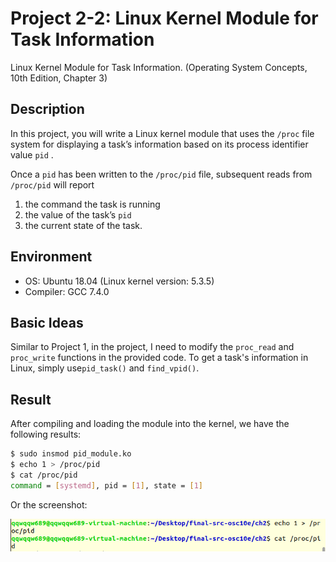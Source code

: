 # Project 2-2: Linux Kernel Module for Task Information

Linux Kernel Module for Task Information. (Operating System Concepts, 10th Edition, Chapter 3)

## Description

In this project, you will write a Linux kernel module that uses the `/proc` file system for displaying a task’s information based on its process identifier value `pid` .

Once a `pid` has been written to the `/proc/pid` file, subsequent reads from `/proc/pid` will report

1. the command the task is running
2. the value of the task’s `pid` 
3. the current state of the task.

## Environment

- OS: Ubuntu 18.04 (Linux kernel version: 5.3.5)
- Compiler: GCC 7.4.0 

## Basic Ideas

Similar to Project 1, in the project, I need to modify the `proc_read` and `proc_write` functions in the provided code. To get a task's information in Linux, simply use`pid_task()` and `find_vpid()`. 


## Result

After compiling and loading the module into the kernel, we have the following results:

```bash
$ sudo insmod pid_module.ko
$ echo 1 > /proc/pid
$ cat /proc/pid
command = [systemd], pid = [1], state = [1]
```

Or the screenshot:

![Screenshot](./screenshot.png)
